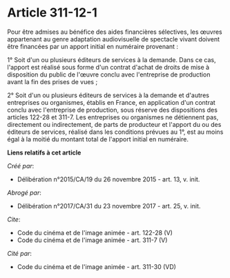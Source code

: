 # Article 311-12-1

Pour être admises au bénéfice des aides financières sélectives, les œuvres appartenant au genre adaptation audiovisuelle de
spectacle vivant doivent être financées par un apport initial en numéraire provenant : 

1° Soit d'un ou plusieurs éditeurs de services à la demande. Dans ce cas, l'apport est réalisé sous forme d'un contrat
d'achat de droits de mise à disposition du public de l'œuvre conclu avec l'entreprise de production avant la fin des prises
de vues ; 

2° Soit d'un ou plusieurs éditeurs de services à la demande et d'autres entreprises ou organismes, établis en France, en
application d'un contrat conclu avec l'entreprise de production, sous réserve des dispositions des articles 122-28 et 311-7.
Les entreprises ou organismes ne détiennent pas, directement ou indirectement, de parts de producteur et l'apport du ou des
éditeurs de services, réalisé dans les conditions prévues au 1°, est au moins égal à la moitié du montant total de l'apport
initial en numéraire.

**Liens relatifs à cet article**

_Créé par_:

  - Délibération n°2015/CA/19 du 26 novembre 2015 - art. 13, v. init.

_Abrogé par_:

  - Délibération n°2017/CA/31 du 23 novembre 2017 - art. 25, v. init.

_Cite_:

  - Code du cinéma et de l'image animée - art. 122-28 (V)
  - Code du cinéma et de l'image animée - art. 311-7 (V)

_Cité par_:

  - Code du cinéma et de l'image animée - art. 311-30 (VD)
